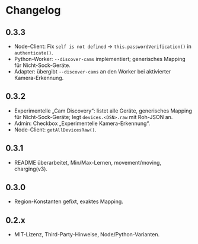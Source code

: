 # Changelog

## 0.3.3
- Node-Client: Fix `self is not defined` → `this.passwordVerification()` in `authenticate()`.
- Python-Worker: `--discover-cams` implementiert; generisches Mapping für Nicht-Sock-Geräte.
- Adapter: übergibt `--discover-cams` an den Worker bei aktivierter Kamera-Erkennung.



## 0.3.2
- Experimentelle „Cam Discovery“: listet alle Geräte, generisches Mapping für Nicht-Sock-Geräte; legt `devices.<DSN>.raw` mit Roh-JSON an.
- Admin: Checkbox „Experimentelle Kamera-Erkennung“.
- Node-Client: `getAllDevicesRaw()`.

## 0.3.1
- README überarbeitet, Min/Max-Lernen, movement/moving, charging(v3).

## 0.3.0
- Region-Konstanten gefixt, exaktes Mapping.

## 0.2.x
- MIT-Lizenz, Third-Party-Hinweise, Node/Python-Varianten.
